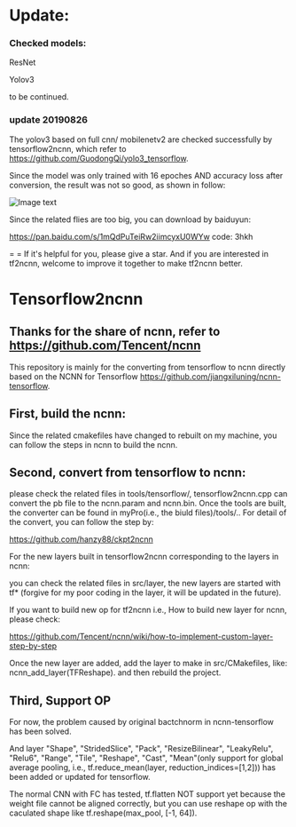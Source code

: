 Update:
======
### Checked models:

ResNet

Yolov3


to be continued.

### update 20190826

The yolov3 based on full cnn/ mobilenetv2 are checked successfully by tensorflow2ncnn, which refer to https://github.com/GuodongQi/yolo3_tensorflow.

Since the model was only trained with 16 epoches AND accuracy loss after conversion, the result was not so good, as shown in follow:

![Image text](https://github.com/hanzy88/tensorflow2ncnn/blob/master/images/2eff677a1588b8bcf8382183192b44c.png)

Since the related flies are too big, you can download by baiduyun:

https://pan.baidu.com/s/1mQdPuTeiRw2iimcyxU0WYw 
code: 3hkh 

= =
If it's helpful for you, please give a star. 
And if you are interested in tf2ncnn, welcome to improve it together to make tf2ncnn better.

# Tensorflow2ncnn

Thanks for the share of ncnn, refer to https://github.com/Tencent/ncnn
----------------------------------------------------------------------

This repository is mainly for the converting from tensorflow to ncnn directly based on the NCNN for Tensorflow https://github.com/jiangxiluning/ncnn-tensorflow.

## First, build the ncnn:

Since the related cmakefiles have changed to rebuilt on my machine, you can follow the steps in ncnn to build the ncnn.

## Second, convert from tensorflow to ncnn:

please check the related files in tools/tensorflow/, tensorflow2ncnn.cpp can convert the pb file to the ncnn.param and ncnn.bin. Once the tools are built, the converter can be found in myPro(i.e., the biuld files)/tools/.. For detail of the convert, you can follow the step by:

https://github.com/hanzy88/ckpt2ncnn

For the new layers built in tensorflow2ncnn corresponding to the layers in ncnn:

you can check the related files in src/layer, the new layers are started with tf* (forgive for my poor coding in the layer, it will be updated in the future).

If you want to build new op for tf2ncnn i.e., How to build new layer for ncnn, please check:

https://github.com/Tencent/ncnn/wiki/how-to-implement-custom-layer-step-by-step

Once the new layer are added, add the layer to make in src/CMakefiles, like: ncnn_add_layer(TFReshape). and then rebuild the project.


## Third, Support OP

For now, the problem caused by original bactchnorm in ncnn-tensorflow has been solved. 

And layer "Shape", "StridedSlice", "Pack", "ResizeBilinear", "LeakyRelu", "Relu6", "Range", "Tile", "Reshape", "Cast", "Mean"(only support for global average pooling, i.e., tf.reduce_mean(layer, reduction_indices=[1,2])) has been added or updated for tensorflow. 

The normal CNN with FC has tested,  tf.flatten NOT support yet because the weight file cannot be aligned correctly, but you can use reshape op with the caculated shape like tf.reshape(max_pool, [-1, 64]).

